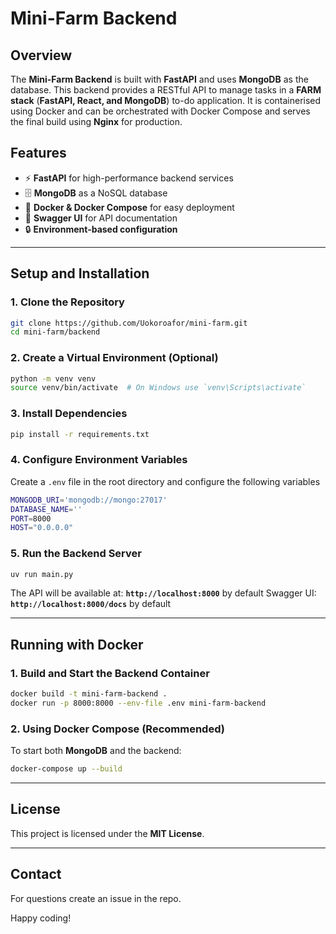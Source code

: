 # Mini-Farm Backend

## Overview
The **Mini-Farm Backend** is built with **FastAPI** and uses **MongoDB** as the database. This backend provides a RESTful API to manage tasks in a **FARM stack** (**FastAPI, React, and MongoDB**) to-do application. It is containerised using Docker and can be orchestrated with Docker Compose and serves the final build using **Nginx** for production.

## Features
- ⚡ **FastAPI** for high-performance backend services
- 🗄 **MongoDB** as a NoSQL database
- 🚀 **Docker & Docker Compose** for easy deployment
- 📄 **Swagger UI** for API documentation
- 🔒 **Environment-based configuration**

---

## Setup and Installation

### 1. Clone the Repository
```sh
git clone https://github.com/Uokoroafor/mini-farm.git
cd mini-farm/backend
```

### 2. Create a Virtual Environment (Optional)
```sh
python -m venv venv
source venv/bin/activate  # On Windows use `venv\Scripts\activate`
```

### 3. Install Dependencies
```sh
pip install -r requirements.txt
```

### 4. Configure Environment Variables
Create a `.env` file in the root directory and configure the following variables
```sh
MONGODB_URI='mongodb://mongo:27017'
DATABASE_NAME=''
PORT=8000
HOST="0.0.0.0"
```

### 5. Run the Backend Server
```sh
uv run main.py
```

The API will be available at: **`http://localhost:8000`** by default 
Swagger UI: **`http://localhost:8000/docs`** by default

---
## Running with Docker

### 1. Build and Start the Backend Container
```sh
docker build -t mini-farm-backend .
docker run -p 8000:8000 --env-file .env mini-farm-backend
```

### 2. Using Docker Compose (Recommended)
To start both **MongoDB** and the backend:
```sh
docker-compose up --build
```

---

## License
This project is licensed under the **MIT License**.

---

## Contact
For questions create an issue in the repo.

Happy coding!

